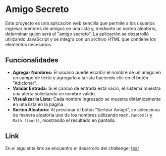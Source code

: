 # Amigo Secreto

Este proyecto es una aplicación web sencilla que permite a los usuarios ingresar nombres de amigos en una lista y, mediante un sorteo aleatorio, determinar quién será el "amigo secreto". La aplicación se desarrolló utilizando JavaScript y se integra con un archivo HTML que contiene los elementos necesarios.

## Funcionalidades

- **Agregar Nombres:** El usuario puede escribir el nombre de un amigo en un campo de texto y agregarlo a la lista haciendo clic en el botón "Adicionar".
- **Validar Entrada:** Si el campo de entrada está vacío, el sistema muestra una alerta solicitando un nombre válido.
- **Visualizar la Lista:** Cada nombre ingresado se muestra dinámicamente en una lista en la página.
- **Sorteo Aleatorio:** Al presionar el botón "Sortear Amigo", se selecciona de manera aleatoria uno de los nombres utilizando `Math.random()` y `Math.floor()`, mostrando el resultado en pantalla.

## Link 

En el siguiente link se encuentra el desarrollo del challenge: [text](https://ro-kazz.github.io/challenge-amigo-secreto-esp/)